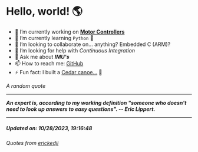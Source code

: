 # Hello, world! 🌎


- 🔧 I’m currently working on [**Motor Controllers**](https://github.com/kyleRhess/MicroMotor)
- 🌱 I’m currently learning `Python` **🐍**
- 👯 I’m looking to collaborate on... anything? Embedded C (ARM)?
- 🤔 I’m looking for help with *Continuous Integration*
- 💬 Ask me about ***IMU's***
- 📫 How to reach me: [GitHub](https://github.com/kyleRhess)
- ⚡ Fun fact: I built a [Cedar canoe...](https://kylerhess.github.io/canoe.html) 🛶

_A random quote_
___
***An expert is, according to my working definition "someone who doesn't
need to look up answers to easy questions".
-- Eric Lippert.***
___
##### Updated on: 10/28/2023, 19:16:48
###### Quotes from [erickedji](https://gist.github.com/erickedji/68802)